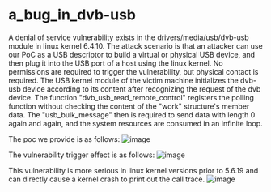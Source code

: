 # a_bug_in_dvb-usb
A denial of service vulnerability exists in the drivers/media/usb/dvb-usb module in linux kernel 6.4.10. The attack scenario is that an attacker can use our PoC as a USB descriptor to build a virtual or physical USB device, and then plug it into the USB port of a host using the linux kernel. No permissions are required to trigger the vulnerability, but physical contact is required.
The USB kernel module of the victim machine initializes the dvb-usb device according to its content after recognizing the request of the dvb device. The function "dvb_usb_read_remote_control" registers the polling function without checking the content of the "work" structure's member data. The "usb_bulk_message" then is required to send data with length 0 again and again, and the system resources are consumed in an infinite loop.

The poc we provide is as follows:
![image](https://github.com/wanrenmi/a_bug_in_dvb-usb/assets/42407501/f0a06534-2f39-4ec2-aea7-984fa0756d6c)

The vulnerability trigger effect is as follows:
![image](https://github.com/wanrenmi/a_bug_in_dvb-usb/assets/42407501/3ee9b361-6cc2-47aa-b399-5ed67a72cc5a)

This vulnerability is more serious in linux kernel versions prior to 5.6.19 and can directly cause a kernel crash to print out the call trace.
![image](https://github.com/wanrenmi/a_bug_in_dvb-usb/assets/42407501/640b04c9-bcbf-4afd-9d9a-3391e69dbe2f)

